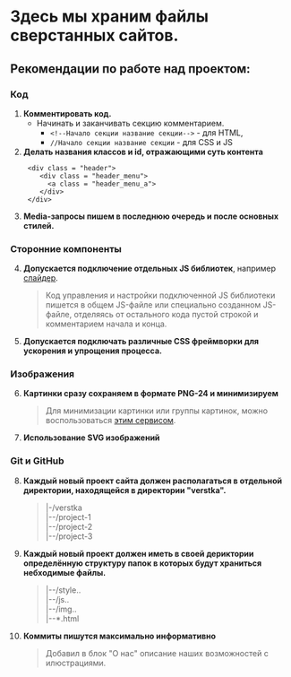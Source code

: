 # Здесь мы храним файлы сверстанных сайтов. 
## Рекомендации по работе над проектом:

### Код
1. **Комментировать код.** 
    * Начинать и заканчивать секцию комментарием. 
        * `<!--Начало секции название секции-->` - для HTML,
        * `//Начало секции название секции` - для CSS и JS
2. **Делать названия классов и id, отражающими суть контента**
    ```
     <div class = "header">
        <div class = "header_menu">
          <a class = "header_menu_a">
        </div>  
     </div>
    ```
3. **Media-запросы пишем в последнюю очередь и после основных стилей.**

### Сторонние компоненты
4. **Допускается подключение отдельных JS библиотек**, например [слайдер](http://kenwheeler.github.io/slick/).
   > Код управления и настройки подключенной JS библиотеки пишется в общем JS-файле или специально созданном JS-файле, отделяясь от остального кода пустой строкой и комментарием начала и конца.
5. **Допускается подключать различные CSS фреймворки для ускорения и упрощения процесса.**

### Изображения
6. **Картинки сразу сохраняем в формате PNG-24 и минимизируем**
   > Для минимизации картинки или группы картинок, можно воспользоваться [этим сервисом](http://imagecompressor.com/ru/).
7. **Использование SVG изображений**

### Git и GitHub
8. **Каждый новый проект сайта должен располагаться в отдельной директории, находящейся в директории "verstka".**
   >|-/verstka   
   >|--/project-1    
   >|--/project-2   
   >|--/project-3
9. **Каждый новый проект должен иметь в своей дериктории определённую структуру папок в которых будут храниться небходимые файлы.** 
   >|--/style..   
   >|--/js..    
   >|--/img..   
   >|--*.html
10. **Коммиты пишутся максимально информативно**
    >Добавил в блок "О нас" описание наших возможностей с илюстрациями.
